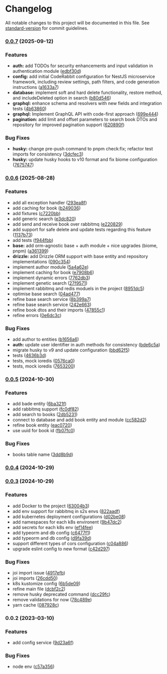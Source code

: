 # Changelog

All notable changes to this project will be documented in this file. See [standard-version](https://github.com/conventional-changelog/standard-version) for commit guidelines.

### [0.0.7](https://github.com/MRdevX/nestifined-ms-framework/compare/v0.0.6...v0.0.7) (2025-09-12)


### Features

* **auth:** add TODOs for security enhancements and input validation in authentication module ([edbf30d](https://github.com/MRdevX/nestifined-ms-framework/commit/edbf30d63ca2857d34c2b11670823d6064da1fc0))
* **config:** add initial CodeRabbit configuration for NestJS microservice framework, including review settings, path filters, and code generation instructions ([a1633a7](https://github.com/MRdevX/nestifined-ms-framework/commit/a1633a7e708c61dcc31ef0e42815afa8327f6c09))
* **database:** implement soft and hard delete functionality, restore method, and includeDeleted option in search ([b80d546](https://github.com/MRdevX/nestifined-ms-framework/commit/b80d546d8a4042e693762a3c7b608aa924835dc0))
* **graphql:** enhance schema and resolvers with new fields and integration tests ([4b63860](https://github.com/MRdevX/nestifined-ms-framework/commit/4b63860909372f1554dcb687969c98ec43387c13))
* **graphql:** Implement GraphQL API with code-first approach ([699e444](https://github.com/MRdevX/nestifined-ms-framework/commit/699e4443dd5964145c779028f1c45abb218f1203))
* **pagination:** add limit and offset parameters to search book DTOs and repository for improved pagination support ([620890f](https://github.com/MRdevX/nestifined-ms-framework/commit/620890f829bc71937eec689cbd39809013e0c3c3))


### Bug Fixes

* **husky:** change pre-push command to pnpm check:fix; refactor test imports for consistency ([3dcfec3](https://github.com/MRdevX/nestifined-ms-framework/commit/3dcfec3575e10ea5966a70549d9004d43bb4bd28))
* **husky:** update husky hooks to v10 format and fix biome configuration ([7675747](https://github.com/MRdevX/nestifined-ms-framework/commit/767574723b9aa57c9a2a7130c86a7c27dfd2e635))

### [0.0.6](https://github.com/MRdevX/nestifined-ms-framework/compare/v0.0.5...v0.0.6) (2025-08-28)


### Features

* add all exception handler ([293ea8f](https://github.com/MRdevX/nestifined-ms-framework/commit/293ea8f8cb064743b180a96dbd0349234d81f070))
* add caching for book ([b249036](https://github.com/MRdevX/nestifined-ms-framework/commit/b24903658bfd81002248f4e074454bbf87ab77ac))
* add fixtures ([c7220bb](https://github.com/MRdevX/nestifined-ms-framework/commit/c7220bbbf2a725d80a2ffa05f7cda3513f8856af))
* add generic search ([e3dc820](https://github.com/MRdevX/nestifined-ms-framework/commit/e3dc8205fc02a6224673b5cc1a1ec6fa5e014fe3))
* add send and receive book over rabbitmq ([e220829](https://github.com/MRdevX/nestifined-ms-framework/commit/e2208296c0a050a91af14ec6dae1d1d76987e771))
* add support for safe delete and update tests regarding this feature ([1137b73](https://github.com/MRdevX/nestifined-ms-framework/commit/1137b731d419d27befea0797757510db44e5eb73))
* add tests ([f944fbb](https://github.com/MRdevX/nestifined-ms-framework/commit/f944fbbb2ed917f9779f567711d4d8e36fee2743))
* **base:** add orm-agnostic base + auth module + nice upgrades (biome, pnpm) ([a361399](https://github.com/MRdevX/nestifined-ms-framework/commit/a361399026d049f1cb8f811e36ab05ed10ef4f4c))
* **drizzle:** add Drizzle ORM support with base entity and repository implementations ([090c354](https://github.com/MRdevX/nestifined-ms-framework/commit/090c3548b6c67b7d840af2e42a0ba51f8e31ea3c))
* implement author module ([5a4a62e](https://github.com/MRdevX/nestifined-ms-framework/commit/5a4a62ee91437154190e6a90c2e0b3fd6aa84921))
* implement caching for book ([e7908b6](https://github.com/MRdevX/nestifined-ms-framework/commit/e7908b680a881cdab8adf8dd9c39f86a9825c590))
* implement dynamic errors ([7762db3](https://github.com/MRdevX/nestifined-ms-framework/commit/7762db391d11f46502ec979a150cd2c191aa722c))
* implement genetic search ([27f9571](https://github.com/MRdevX/nestifined-ms-framework/commit/27f95711cbc9ad0796f565bb658b72e25d58dafa))
* implement rabbitmq and redis moduels in the project ([8951dc5](https://github.com/MRdevX/nestifined-ms-framework/commit/8951dc55a299d232614fe9c3dcf257995264dc2f))
* optimise base search ([04ad477](https://github.com/MRdevX/nestifined-ms-framework/commit/04ad4777404bff271d546eb72f95eba6a57e8d56))
* refine base search service ([8b399a7](https://github.com/MRdevX/nestifined-ms-framework/commit/8b399a7c28e8815d1245aa357c4729b904d0ba02))
* refine base search service ([242e663](https://github.com/MRdevX/nestifined-ms-framework/commit/242e6639e670c314c76f49caf67e7a3ef0cd4d52))
* refine book dtos and their imports ([47855c1](https://github.com/MRdevX/nestifined-ms-framework/commit/47855c12e73ace42b14252c1378d973e7bf2bc42))
* refine errors ([0e6dc3c](https://github.com/MRdevX/nestifined-ms-framework/commit/0e6dc3cd00427d77b3755ecc5f18270ad60e5114))


### Bug Fixes

* add author to entities ([b1656a6](https://github.com/MRdevX/nestifined-ms-framework/commit/b1656a6e393a23058190c2a544df174cfda8252c))
* **auth:** update user identifier in auth methods for consistency ([bde6c5a](https://github.com/MRdevX/nestifined-ms-framework/commit/bde6c5a72ee73c3cd46b1d83996c027523693e88))
* migrate husky to v9 and update configuration ([bbd62f5](https://github.com/MRdevX/nestifined-ms-framework/commit/bbd62f58b29ed9d4d31f16eb482a8b082fdd90d6))
* tests ([4636b3d](https://github.com/MRdevX/nestifined-ms-framework/commit/4636b3dffcd72db25eb16af975576c9588bbc802))
* tests, mock ioredis ([0576ca0](https://github.com/MRdevX/nestifined-ms-framework/commit/0576ca00e9587f1523abd1f3448b36aa766b77c0))
* tests, mock ioredis ([7653200](https://github.com/MRdevX/nestifined-ms-framework/commit/76532007c6d297fcc3d3100acbcc7a3d3f9f6b63))

### [0.0.5](https://github.com/MRdevX/nestifined-ms-framework/compare/v0.0.4...v0.0.5) (2024-10-30)


### Features

* add bade entity ([6ba321f](https://github.com/MRdevX/nestifined-ms-framework/commit/6ba321fee5a9a152e3d8ef2608927f4e612ce8ac))
* add rabbitmq support ([fc0df82](https://github.com/MRdevX/nestifined-ms-framework/commit/fc0df828ba026d13f42cae0d1e167c2c77421629))
* add search to books ([2db5231](https://github.com/MRdevX/nestifined-ms-framework/commit/2db5231618e56690b54302ab3e889f6757288c12))
* connect to database and add book entity and module ([cc582d2](https://github.com/MRdevX/nestifined-ms-framework/commit/cc582d2fbb4e114a5ee6428d4283bf6a4b7e232c))
* refine book entity ([eac0720](https://github.com/MRdevX/nestifined-ms-framework/commit/eac0720fa0f6996ef431d2710fa68533c8546bab))
* use uuid for book id ([fb07fc0](https://github.com/MRdevX/nestifined-ms-framework/commit/fb07fc09498d432b5d4c0a210c00c9550a731d24))


### Bug Fixes

* books table name ([3dd8b9d](https://github.com/MRdevX/nestifined-ms-framework/commit/3dd8b9de9696e3071528db41493d786e6c8dcdad))

### [0.0.4](https://github.com/MRdevX/nestifined-ms-framework/compare/v0.0.3...v0.0.4) (2024-10-29)

### [0.0.3](https://github.com/MRdevX/nestifined-ms-framework/compare/v0.0.2...v0.0.3) (2024-10-29)


### Features

* add Docker to the project ([63004b3](https://github.com/MRdevX/nestifined-ms-framework/commit/63004b3b55153b557171a312b227f358883b4aef))
* add env support for rabbitmq in s2s envs ([822aadf](https://github.com/MRdevX/nestifined-ms-framework/commit/822aadfd07c52c476a007c1ef12f4bdbd29342aa))
* add kubernetes deployment configurations ([d02be08](https://github.com/MRdevX/nestifined-ms-framework/commit/d02be08665eceb57c8b55d8d49d4526b308ed847))
* add namespaces for each k8s environent ([9b47dc2](https://github.com/MRdevX/nestifined-ms-framework/commit/9b47dc254898463b42faf1541302f424aa0ff79a))
* add secrets for each k8s env ([ef14fee](https://github.com/MRdevX/nestifined-ms-framework/commit/ef14fee5a48c3e109349f485cf0bd969872bb8fd))
* add typeorm and db config ([c6477f1](https://github.com/MRdevX/nestifined-ms-framework/commit/c6477f1f7b21e6a1501d98d8809be00936dbcae5))
* add typeorm and db config ([d9fa39d](https://github.com/MRdevX/nestifined-ms-framework/commit/d9fa39d716e7f1e763ff8a4d21665a6df626a21d))
* support different types of cors configuration ([c04a886](https://github.com/MRdevX/nestifined-ms-framework/commit/c04a886c9bbdb33311c7544e4cc3173f6f871c0b))
* upgrade eslint config to new format ([c42d297](https://github.com/MRdevX/nestifined-ms-framework/commit/c42d2972151a3c99f786bdff8732ff25be3d62ca))


### Bug Fixes

* joi import issue ([4917efb](https://github.com/MRdevX/nestifined-ms-framework/commit/4917efb5eaee95745c6c9c31a7fa702658521826))
* joi imports ([26cdd50](https://github.com/MRdevX/nestifined-ms-framework/commit/26cdd50dd16871cb550f6c88916662e38a75ac50))
* k8s kustomize config ([6b5de09](https://github.com/MRdevX/nestifined-ms-framework/commit/6b5de09dc003249141b935508b836d3883098f08))
* refine main file ([dcbf2c2](https://github.com/MRdevX/nestifined-ms-framework/commit/dcbf2c2b38161e7c07216de3f1667ad78bd404e3))
* remove husky deprecated command ([dcc29fc](https://github.com/MRdevX/nestifined-ms-framework/commit/dcc29fc3a890fb3e90714d175f83fcaf1e197b93))
* remove validations for now ([78c489e](https://github.com/MRdevX/nestifined-ms-framework/commit/78c489e214acce2ca6b144b1996d878d815c7dc7))
* yarn cache ([087928c](https://github.com/MRdevX/nestifined-ms-framework/commit/087928ce41728a122a72e07a1a5dc8e6490a81a2))

### 0.0.2 (2023-03-10)


### Features

* add config service ([9d23a6f](https://github.com/MRdevX/nestifined-ms-framework/commit/9d23a6fd3ced01fd50d934e53860e8104d16762e))


### Bug Fixes

* node env ([c57a356](https://github.com/MRdevX/nestifined-ms-framework/commit/c57a3563927c026738e5dd532232ae7aad5e73da))
